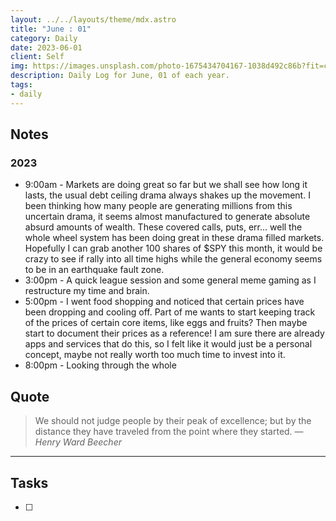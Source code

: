 ```yaml
---
layout: ../../layouts/theme/mdx.astro
title: "June : 01"
category: Daily
date: 2023-06-01
client: Self
img: https://images.unsplash.com/photo-1675434704167-1038d492c86b?fit=crop&q=85&w=1400&h=700
description: Daily Log for June, 01 of each year.
tags:
- daily
---
```


## Notes

### 2023

- 9:00am - Markets are doing great so far but we shall see how long it lasts, the usual debt ceiling drama always shakes up the movement. I been thinking how many people are generating millions from this uncertain drama, it seems almost manufactured to generate absolute absurd amounts of wealth. These covered calls, puts, err... well the whole wheel system has been doing great in these drama filled markets. Hopefully I can grab another 100 shares of $SPY this month, it would be crazy to see if rally into all time highs while the general economy seems to be in an earthquake fault zone.
- 3:00pm - A quick league session and some general meme gaming as I restructure my time and brain. 
- 5:00pm - I went food shopping and noticed that certain prices have been dropping and cooling off. Part of me wants to start keeping track of the prices of certain core items, like eggs and fruits? Then maybe start to document their prices as a reference! I am sure there are already apps and services that do this, so I felt like it would just be a personal concept, maybe not really worth too much time to invest into it. 
- 8:00pm - Looking through the whole

## Quote

> We should not judge people by their peak of excellence; but by the distance they have traveled from the point where they started.
> — <cite>Henry Ward Beecher</cite>

---

## Tasks

- [ ]